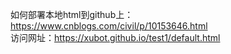如何部署本地html到github上：https://www.cnblogs.com/civil/p/10153646.html    
访问网址：https://xubot.github.io/test1/default.html
